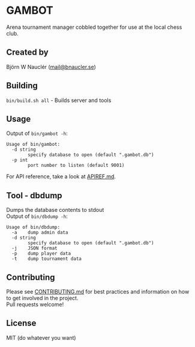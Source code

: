 
# GAMBOT
Arena tournament manager cobbled together for use at the local chess club.

## Created by
Björn W Nauclér (mail@bnaucler.se)

## Building
`bin/build.sh all` - Builds server and tools

## Usage
Output of `bin/gambot -h`:  
```
Usage of bin/gambot:
  -d string
    	specify database to open (default ".gambot.db")
  -p int
    	port number to listen (default 9001)
```

For API reference, take a look at [APIREF.md](APIREF.md).

## Tool - dbdump
Dumps the database contents to stdout  
Output of `bin/dbdump -h`:  
```
Usage of bin/dbdump:
  -a	dump admin data
  -d string
    	specify database to open (default ".gambot.db")
  -j	JSON format
  -p	dump player data
  -t	dump tournament data
```

## Contributing
Please see [CONTRIBUTING.md](CONTRIBUTING.md) for best practices and information on how to get involved in the project.  
Pull requests welcome!

## License
MIT (do whatever you want)
